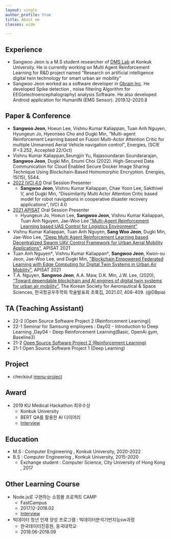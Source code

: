 ```yaml
---
layout: single
author_profile: true
title: About me
classes: wide

---
```


## Experience
- Sangwoo Jeon is a M.S student researcher of [DMS Lab](https://dmslab-konkuk.github.io/) at Konkuk University. He is currently working on Multi Agent Reinforcement Learning for R&D project named "Research on artificial intelligence digital twin technology for smart urban air mobility"  
- Sangwoo Jeon worked as a software developer in [Gbrain Inc](http://gbrainlife.com/). He developed Spike detection , noise filtering Algorithm for EEG(electroencephalography) analysis Software. He also developed Android application for HumanIN (EMG Sensor). 2019.12-2020.8

## Paper & Conference
- **Sangwoo Jeon**, Hoeun Lee, Vishnu Kumar Kaliappan, Tuan Anh Nguyen, Hyungeun Jo, Hyeonseo Cho and Dugki Min, "Multi-agent Reinforcement Learning based on Fusion Multi-Actor Attention Critic for multiple Unmanned Aerial Vehicle navigation control", Energies, (SCIE IF=3.252, Accepted 22/Oct)
- Vishnu Kumar Kaliappan,Seungjin Yu, Rajasoundaran Soundararajan, **Sangwoo Jeon**, Dugki Min, Enumi Choi (2022). High-Secured Data Communication for Cloud Enabled Secure Docker Image Sharing Technique Using Blockchain-Based Homomorphic Encryption. Energies, 15(15), 5544.
- [2022 IVCI 4.0](https://chennai.vit.ac.in/files/ivc2022/) Oral Session Presenter
  - **Sangwoo Jeon**, Vishnu Kumar Kaliappan, Chae Yoon Lee, Sakthivel V, and Dugki Min, "Dissimilarity Multi Actor Attention Critic based model for robot navigations in cooperative disaster recovery applications", IVCI 4.0
- [2021 APISAT](https://apisat2021.org/) Oral Session Presenter
  - Hyungeun Jo, Hoeun Lee, **Sangwoo Jeon**, Vishnu Kumar Kaliappan, Tuan Anh Nguyen, Jae-Woo Lee ["Multi-Agent Reinforcement Learning based UAS Control for Logistics Environment"](https://link.springer.com/chapter/10.1007/978-981-19-2635-8_71)
- Vishnu Kumar Kaliappan, Tuan Anh Nguyen, **Sang Woo Jeon**, Dugki Min, Jae-Woo Lee, ["Deep Multi Agent Reinforcement Learning based Decentralized Swarm UAV Control Framework for Urban Aerial Mobility Applications"](https://link.springer.com/chapter/10.1007/978-981-19-2635-8_70), APISAT 2021
- Tuan Anh Nguyen†, Vishnu Kumar Kaliappan†, **Sangwoo Jeon**, Kwon-su Jeon, Jae-Woo Lee, and Dugki Min, ["Blockchain Empowered Federated Learning with Edge Computing for Digital Twin Systems in Urban Air Mobility"](https://link.springer.com/chapter/10.1007/978-981-19-2635-8_69), APISAT 2021
- T.A. Nguyen, **Sangwoo Jeon**, A.A. Maw, D.K. Min, J.W. Lee, (2020), [“Toward dependable blockchain and AI engines of digital twin systems for urban air mobility”](https://www.dbpia.co.kr/journal/articleDetail?nodeId=NODE10613629), The Korean Society for Aeronautical & Space Sciences, 한국항공우주학회 학술발표회 초록집, 2021.07, 408-409. (@DBpia)

## TA (Teaching Assistant) 
- 22-2 [Open Source Software Project 2 (Reinforcement Learning)]
- 22-1 Seminar for Samsung employees : Day02 - Introduction to Deep Learning ,Day04 - Deep Reinforcement Learning(Basic, OpenAi gym, Baseline3) 
- 21-2 [Open Source Software Project 2 (Reinforcement Learning)](https://gem-oregano-8bf.notion.site/TA-21-2-2-Reinforcemet-Learning-Konkuk-Univ-068d14db2e8e4b4f9fc1849237f6be15)
- 21-1 Open Source Software Project 1 (Deep Learning)

## Project
- checkout [menu-project](https://sangwooj.github.io/project/)

## Award
- 2019 KU Medical Hackathon 최우수상
  - Konkuk University
  - BERT QA를 활용한 AI 다이어리
  - [Interview](https://blog.naver.com/dreamkonkuk/221725677935)

## Education
- M.S : Computer Engineering , Konkuk University, 2020-2022
- B.S : Computer Engineering , Konkuk University, 2015-2020 
  - Exchange student : Computer Science, City University of Hong Kong , 2017

## Other Learning Course
- Node.js로 구현하는 쇼핑몰 프로젝트 CAMP
  - FastCampus
  - 2017.12-2018.02
  - [Interview](https://blog.naver.com/fastcampus/221223007040)
- 빅데이터 청년 인재 양성 프로그램 : 빅데이터분석기반지능sw과정
  - 한국데이터진흥원, 동국대학교
  - 2018.06-2018.09


